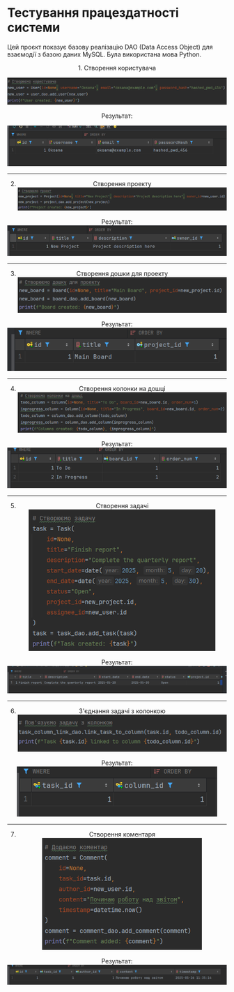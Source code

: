 # Тестування працездатності системи

Цей проєкт показує базову реалізацію DAO (Data Access Object) для взаємодії з базою даних MySQL. Була використана мова Python.
<div align="center">
1. Створення користувача



![create_user](test_images/create_user_python.png)



Результат:



![create_user_result](test_images/create_user_sql.png)



---

2. Створення проекту\
![create_project](test_images/create_project_python.png)

Результат:\
![create_project_result](test_images/create_project_sql.png)

---

3. Створення дошки для проекту\
![read_project](test_images/create_board_python.png)

Результат:\
![read_project_result](test_images/create_board_sql.png)

---

4. Створення колонки на дошці\
![create_board](test_images/create_columns_python.png)

Результат:\
![create_board_result](test_images/create_columns_sql.png)

---


5. Створення задачі\
![create_task](test_images/create_task_python.png)

Результат:\
![create_task_result](test_images/create_task_sql.png)

---

6. З'єднання задачі з колонкою\
![link_task_to_column](test_images/connect_columns_and_tasks_python.png)

Результат:\
![link_task_to_column_result](test_images/connect_columns_and_tasks_sql.png)

---

7. Створення коментаря\
![create_comment](test_images/create_comment_python.png)

Результат:\
![create_comment_result](test_images/create_comment_sql.png)

</div>


